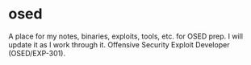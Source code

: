 # osed
A place for my notes, binaries, exploits, tools, etc. for OSED prep.  I will update it as I work through it.  Offensive Security Exploit Developer (OSED/EXP-301).
